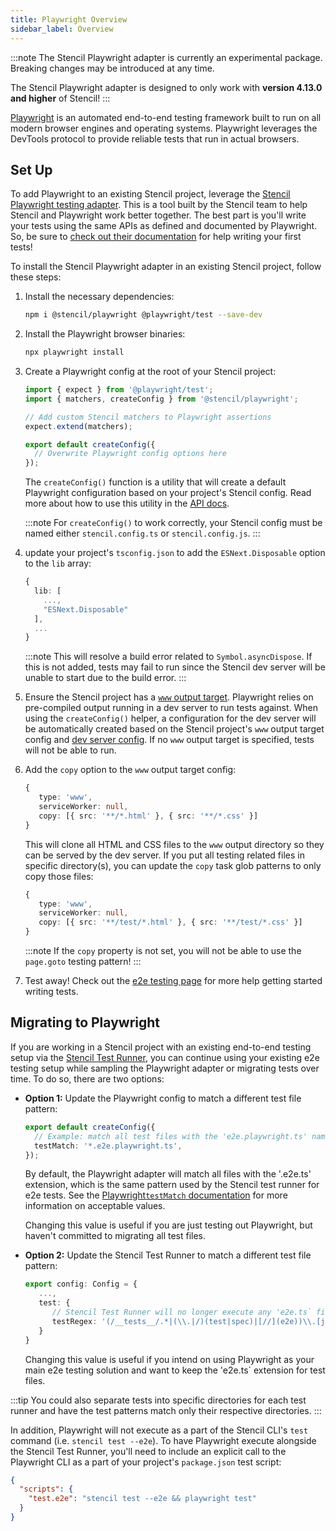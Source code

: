 ```yaml
---
title: Playwright Overview
sidebar_label: Overview
---
```


:::note
The Stencil Playwright adapter is currently an experimental package. Breaking changes may be introduced at any time.

The Stencil Playwright adapter is designed to only work with **version 4.13.0 and higher** of Stencil!
:::

[Playwright](https://playwright.dev/) is an automated end-to-end testing framework built to run on all modern browser engines and operating systems.
Playwright leverages the DevTools protocol to provide reliable tests that run in actual browsers.

## Set Up

To add Playwright to an existing Stencil project, leverage the [Stencil Playwright testing adapter](https://www.npmjs.com/package/@stencil/playwright). This
is a tool built by the Stencil team to help Stencil and Playwright work better together. The best part is you'll write your tests using the same APIs
as defined and documented by Playwright. So, be sure to [check out their documentation](https://playwright.dev/docs/writing-tests) for help writing your first tests!

To install the Stencil Playwright adapter in an existing Stencil project, follow these steps:

1. Install the necessary dependencies:

   ```bash npm2yarn
   npm i @stencil/playwright @playwright/test --save-dev
   ```

1. Install the Playwright browser binaries:

   ```bash
   npx playwright install
   ```

1. Create a Playwright config at the root of your Stencil project:

   ```ts title="playwright.config.ts"
   import { expect } from '@playwright/test';
   import { matchers, createConfig } from '@stencil/playwright';

   // Add custom Stencil matchers to Playwright assertions
   expect.extend(matchers);

   export default createConfig({
     // Overwrite Playwright config options here
   });
   ```

   The `createConfig()` function is a utility that will create a default Playwright configuration based on your project's Stencil config. Read
   more about how to use this utility in the [API docs](./03-api.md#createconfig-function).

   :::note
   For `createConfig()` to work correctly, your Stencil config must be named either `stencil.config.ts` or `stencil.config.js`.
   :::

1. update your project's `tsconfig.json` to add the `ESNext.Disposable` option to the `lib` array:

   ```ts title="tsconfig.json"
   {
     lib: [
       ...,
       "ESNext.Disposable"
     ],
     ...
   }
   ```

   :::note
   This will resolve a build error related to `Symbol.asyncDispose`. If this is not added, tests may fail to run since the Stencil dev server will be unable
   to start due to the build error.
   :::

1. Ensure the Stencil project has a [`www` output target](../../output-targets/www.md). Playwright relies on pre-compiled output running in a dev server
   to run tests against. When using the `createConfig()` helper, a configuration for the dev server will be automatically created based on
   the Stencil project's `www` output target config and [dev server config](../../config/dev-server.md). If no `www` output target is specified,
   tests will not be able to run.

1. Add the `copy` option to the `www` output target config:

   ```ts title="stencil.config.ts"
   {
      type: 'www',
      serviceWorker: null,
      copy: [{ src: '**/*.html' }, { src: '**/*.css' }]
   }
   ```

   This will clone all HTML and CSS files to the `www` output directory so they can be served by the dev server. If you put all testing related
   files in specific directory(s), you can update the `copy` task glob patterns to only copy those files:

   ```ts title="stencil.config.ts"
   {
      type: 'www',
      serviceWorker: null,
      copy: [{ src: '**/test/*.html' }, { src: '**/test/*.css' }]
   }
   ```

   :::note
   If the `copy` property is not set, you will not be able to use the `page.goto` testing pattern!
   :::

1. Test away! Check out the [e2e testing page](./02-e2e-testing.md) for more help getting started writing tests.

## Migrating to Playwright

If you are working in a Stencil project with an existing end-to-end testing setup via the [Stencil Test Runner](../stencil-testrunner/05-e2e-testing.md),
you can continue using your existing e2e testing setup while sampling the Playwright adapter or migrating tests over time. To do so, there are two
options:

- **Option 1:** Update the Playwright config to match a different test file pattern:

  ```ts title="playwright.config.ts"
  export default createConfig({
    // Example: match all test files with the 'e2e.playwright.ts' naming convention
    testMatch: '*.e2e.playwright.ts',
  });
  ```

  By default, the Playwright adapter will match all files with the '.e2e.ts' extension, which is the same pattern used by the Stencil test
  runner for e2e tests. See the [Playwright`testMatch` documentation](https://playwright.dev/docs/api/class-testconfig#test-config-test-match)
  for more information on acceptable values.

  Changing this value is useful if you are just testing out Playwright, but haven't committed to migrating all test files.

- **Option 2:** Update the Stencil Test Runner to match a different test file pattern:

  ```ts title="stencil.config.ts"
  export config: Config = {
     ...,
     test: {
        // Stencil Test Runner will no longer execute any 'e2e.ts` files
        testRegex: '(/__tests__/.*|(\\.|/)(test|spec)|[//](e2e))\\.[jt]sx?$'
     }
  }
  ```

  Changing this value is useful if you intend on using Playwright as your main e2e testing solution and want to keep the 'e2e.ts` extension
  for test files.

:::tip
You could also separate tests into specific directories for each test runner and have the test patterns match only their respective directories.
:::

In addition, Playwright will not execute as a part of the Stencil CLI's `test` command (i.e. `stencil test --e2e`). To have Playwright execute
alongside the Stencil Test Runner, you'll need to include an explicit call to the Playwright CLI as a part of your project's `package.json` test
script:

```json title="package.json"
{
  "scripts": {
    "test.e2e": "stencil test --e2e && playwright test"
  }
}
```
